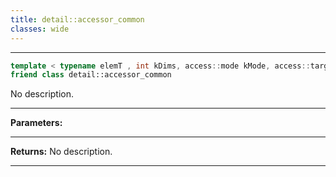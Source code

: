 ```yaml
---
title: detail::accessor_common
classes: wide
---
```



---

```cpp
template < typename elemT , int kDims, access::mode kMode, access::target kTarget, access::placeholder isPlaceholder >
friend class detail::accessor_common
```


No description.


---
**Parameters:**


---
**Returns:** No description.

---
